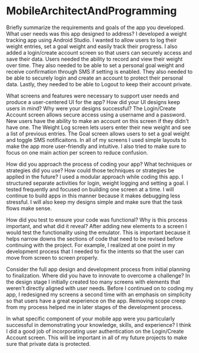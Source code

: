 # MobileArchitectAndProgramming


Briefly summarize the requirements and goals of the app you developed. What user needs was this app designed to address?
I developed a weight tracking app using Android Studio. I wanted to allow users to log their weight entries, set a goal weight and easily track their progress. I also added a login/create account screen so that users can securely access and save their data. Users needed the ability to record and view their weight over time. They also needed to be able to set a personal goal weight and receive confirmation through SMS if setting is enabled. They also needed to be able to securely login and create an account to protect their personal data. Lastly, they needed to be able to Logout to keep their account private. 

What screens and features were necessary to support user needs and produce a user-centered UI for the app? How did your UI designs keep users in mind? Why were your designs successful?
The Login/Create Account screen allows secure access using a username and a password. New users have the ability to make an account on this screen if they didn't have one. The Weight Log screen lets users enter their new weight and see a list of previous entries. The Goal screen allows users to set a goal weight and toggle SMS notificaitons. In all of my screens I used simple layouts to make the app more user-friendly and intuitive. I also tried to make sure to focus on one main action per screen to reduce confusion.

How did you approach the process of coding your app? What techniques or strategies did you use? How could those techniques or strategies be applied in the future?
I used a modular approach while coding this app. I structured separate activities for login, weight logging and setting a goal. I tested frequently and focused on building one screen at a time. I will continue to build apps in this manner because it makes debugging less stressful. I will also keep my designs simple and make sure that the task flows make sense. 

How did you test to ensure your code was functional? Why is this process important, and what did it reveal?
After adding new elements to a screen I would test the functionality using the emulator. This is important because it helps narrow downs the sections of code that need to be revised before continuing with the project. For example, I realized at one point in my development process that I needed to fix the intents so that the user can move from screen to screen properly.

Consider the full app design and development process from initial planning to finalization. Where did you have to innovate to overcome a challenge?
In the design stage I initially created too many screens with elements that weren't directly aligned with user needs. Before I continued on to coding my app, I redesigned my screens a second time with an emphasis on simplicity so that users have a great experience on the app. Removing scope creep from my process helped me in later stages of the development process.

In what specific component of your mobile app were you particularly successful in demonstrating your knowledge, skills, and experience? 
I think I did a good job of incorporating user authentication on the Login/Create Account screen. This will be important in all of my future projects to make sure that private data is protected. 
